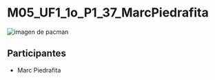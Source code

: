 # M05_UF1_1o_P1_37_MarcPiedrafita
![imagen de pacman](https://cloudfront-eu-central-1.images.arcpublishing.com/prisa/U55KB44VIO43FECCAMOE5UAB5Q.jpg)
## Participantes
 - Marc Piedrafita 
